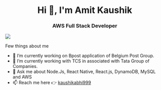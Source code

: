 <h1 align="center"> Hi 👋, I'm Amit Kaushik</h1>

<h3 align="center">AWS Full Stack Developer</h3>


![](https://komarev.com/ghpvc/?username=kaushikabhi999)

Few things about me

- 🔭 I’m currently working on Bpost application of Belgium Post Group.
- 🌱 I’m currently working with TCS in associated with Tata Group of Companies.
- 💬 Ask me about Node.Js, React Native, React.js, DynamoDB, MySQL and AWS
- 📫 Reach me here 👉 [kaushikabhi999](https://kaushikabhi999.github.io/kaushikabhi999/)



<!--
**kaushikabhi999/kaushikabhi999** is a ✨ _special_ ✨ repository because its `README.md` (this file) appears on your GitHub profile.

Here are some ideas to get you started:

- 🔭 I’m currently working on ...
- 🌱 I’m currently learning ...
- 👯 I’m looking to collaborate on ...
- 🤔 I’m looking for help with ...
- 💬 Ask me about ...
- 📫 How to reach me: ...
- 😄 Pronouns: ...
- ⚡ Fun fact: ...
-->
